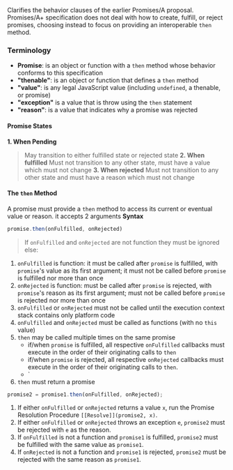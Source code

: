 Clarifies the behavior clauses of the earlier Promises/A proposal. Promises/A+ specification does not deal with how to create, fulfill, or reject promises, choosing instead to focus on providing an interoperable `then` method.

### Terminology

- **Promise**: is an object or function with a `then` method whose behavior conforms to this specification
- **"thenable"**: is an object or function that defines a `then` method
- **"value"**: is any legal JavaScript value (including `undefined`, a thenable, or promise)
- **"exception"** is a value that is throw using the `then` statement
- **"reason"**: is a value that indicates why a promise was rejected

#### Promise States
>
**1. When Pending**
>May transition to either fulfilled state or rejected state
**2. When fulfilled**
>Must not transition to any other state, must have a value which must not change
**3. When rejected**
> Must not transition to any other state and must have a reason which must not change

#### The `then` Method

A promise must provide a `then` method to access its current or eventual value or reason. it accepts 2 arguments 
**Syntax**
```js
promise.then(onFulfilled, onRejected)
```
> If `onFulfilled` and `onRejected` are not function they must be ignored else:
1. `onFulfilled` is function: it must be called after `promise` is fulfilled, with `promise`'s value as its first argument; it must not be called before `promise` is fulfilled nor more than once
2. `onRejected` is function: must be called after `promise` is rejected, with `promise`'s reason as its first argument; must not be called before `promise` is rejected nor more than once
3. `onFulfilled` or `onRejected` must not be called until the execution context stack contains only platform code
4. `onFulfilled` and `onRejected` must be called as functions (with no `this` value)
5. `then` may be called multiple times on the same promise
	- if/when `promise` is fulfilled, all respective `onFulfilled` callbacks must execute in the order of their originating calls to `then`
	- if/when `promise` is rejected, all respective `onRejected` callbacks must execute in the order of their originating calls to `then`.
	- `
6. `then` must return a promise
```js
promise2 = promise1.then(onFulfilled, onRejected);
```
1.  If either `onFulfilled` or `onRejected` returns a value `x`, run the Promise Resolution Procedure `[[Resolve]](promise2, x)`.
2. If either `onFulfilled` or `onRejected` throws an exception `e`, `promise2` must be rejected with `e` as the reason.
3. If `onFulfilled` is not a function and `promise1` is fulfilled, `promise2` must be fulfilled with the same value as `promise1`.
4. If `onRejected` is not a function and `promise1` is rejected, `promise2` must be rejected with the same reason as `promise1`.